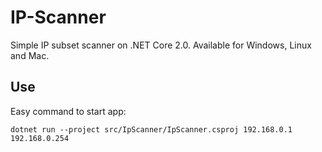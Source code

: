 # IP-Scanner
Simple IP subset scanner on .NET Core 2.0. Available for Windows, Linux and Mac.

## Use
Easy command to start app:
```
dotnet run --project src/IpScanner/IpScanner.csproj 192.168.0.1 192.168.0.254
```
